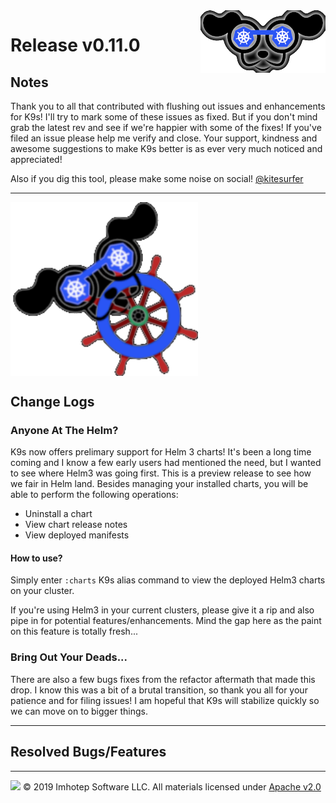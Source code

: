 <img src="https://raw.githubusercontent.com/derailed/k9s/master/assets/k9s_small.png" align="right" width="200" height="auto"/>

# Release v0.11.0

## Notes

Thank you to all that contributed with flushing out issues and enhancements for K9s! I'll try to mark some of these issues as fixed. But if you don't mind grab the latest rev and see if we're happier with some of the fixes! If you've filed an issue please help me verify and close. Your support, kindness and awesome suggestions to make K9s better is as ever very much noticed and appreciated!

Also if you dig this tool, please make some noise on social! [@kitesurfer](https://twitter.com/kitesurfer)

---

<img src="https://raw.githubusercontent.com/derailed/k9s/master/assets/k9s_helm.png" align="center" width="300" height="auto"/>

## Change Logs

### Anyone At The Helm?

K9s now offers prelimary support for Helm 3 charts! It's been a long time coming and I know a few early users had mentioned the need, but I wanted to see where Helm3 was going first. This is a preview release to see how we fair in Helm land. Besides managing your installed charts, you will be able to perform the following operations:

* Uninstall a chart
* View chart release notes
* View deployed manifests

#### How to use?

Simply enter `:charts` K9s alias command to view the deployed Helm3 charts on your cluster.

If you're using Helm3 in your current clusters, please give it a rip and also pipe in for potential features/enhancements. Mind the gap here as the paint on this feature is totally fresh...

### Bring Out Your Deads...

There are also a few bugs fixes from the refactor aftermath that made this drop. I know this was a bit of a brutal transition, so thank you all for your patience and for filing issues! I am hopeful that K9s will stabilize quickly so we can move on to bigger things.

---

## Resolved Bugs/Features

---

<img src="https://raw.githubusercontent.com/derailed/k9s/master/assets/imhotep_logo.png" width="32" height="auto"/> © 2019 Imhotep Software LLC. All materials licensed under [Apache v2.0](http://www.apache.org/licenses/LICENSE-2.0)
